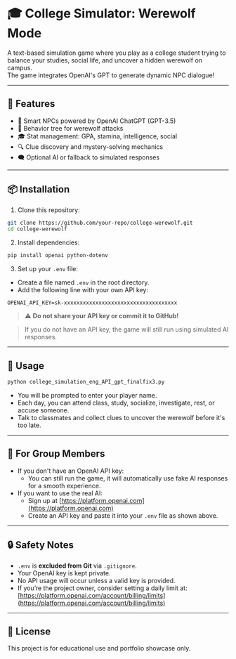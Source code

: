 # 🎓 College Simulator: Werewolf Mode

A text-based simulation game where you play as a college student trying to balance your studies, social life, and uncover a hidden werewolf on campus.  
The game integrates OpenAI's GPT to generate dynamic NPC dialogue!

---

## 🚀 Features

- 🧠 Smart NPCs powered by OpenAI ChatGPT (GPT-3.5)
- 🐺 Behavior tree for werewolf attacks
- 🎓 Stat management: GPA, stamina, intelligence, social
- 🔍 Clue discovery and mystery-solving mechanics
- 🗨️ Optional AI or fallback to simulated responses

---

## 📦 Installation

1. Clone this repository:

```bash
git clone https://github.com/your-repo/college-werewolf.git
cd college-werewolf
```

2. Install dependencies:

```bash
pip install openai python-dotenv
```

3. Set up your `.env` file:

- Create a file named `.env` in the root directory.
- Add the following line with your own API key:

```env
OPENAI_API_KEY=sk-xxxxxxxxxxxxxxxxxxxxxxxxxxxxxxxxxxxx
```

> ⚠️ **Do not share your API key or commit it to GitHub!**

> If you do not have an API key, the game will still run using simulated AI responses.

---

## 🧪 Usage

```bash
python college_simulation_eng_API_gpt_finalfix3.py
```

- You will be prompted to enter your player name.
- Each day, you can attend class, study, socialize, investigate, rest, or accuse someone.
- Talk to classmates and collect clues to uncover the werewolf before it's too late.

---

## 👥 For Group Members

- If you don't have an OpenAI API key:
  - You can still run the game, it will automatically use fake AI responses for a smooth experience.
- If you want to use the real AI:
  - Sign up at [https://platform.openai.com](https://platform.openai.com)
  - Create an API key and paste it into your `.env` file as shown above.

---

## 🔒 Safety Notes

- `.env` is **excluded from Git** via `.gitignore`.
- Your OpenAI key is kept private.
- No API usage will occur unless a valid key is provided.
- If you’re the project owner, consider setting a daily limit at:
  [https://platform.openai.com/account/billing/limits](https://platform.openai.com/account/billing/limits)

---

## 📄 License

This project is for educational use and portfolio showcase only.
